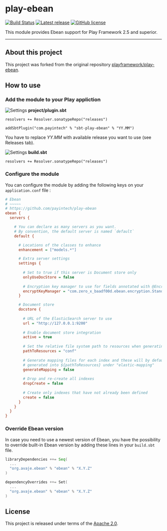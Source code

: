 # play-ebean

[![Build Status](https://travis-ci.org/payintech/play-ebean.svg?branch=master)](https://travis-ci.org/payintech/play-ebean)
[![Latest release](https://img.shields.io/badge/latest_release-16.12-orange.svg?style=flat)](https://github.com/0xbaadf00d/play-rabbitmq-module/releases)
[![GitHub license](https://img.shields.io/badge/license-Apache%202%2E0-blue.svg?style=flat)](https://opensource.org/licenses/Apache-2.0)


This module provides Ebean support for Play Framework 2.5 and superior.

*****

## About this project

This project was forked from the original repository [playframework/play-ebean](https://github.com/playframework/play-ebean).




## How to use


### Add the module to your Play appliction

![Settings](https://www.iconfinder.com/icons/465051/download/png/16) **project/plugin.sbt**
```
resolvers += Resolver.sonatypeRepo("releases")

addSbtPlugin("com.payintech" % "sbt-play-ebean" % "YY.MM")
```

You have to replace _YY.MM_ with available release you want to use (see Releases tab).


![Settings](https://www.iconfinder.com/icons/465051/download/png/16) **build.sbt**

```
resolvers += Resolver.sonatypeRepo("releases")
```


### Configure the module

You can configure the module by adding the following keys on your `application.conf` file :

```cfg
# Ebean
# ~~~~~
# https://github.com/payintech/play-ebean
ebean {
  servers {

    # You can declare as many servers as you want.
    # By convention, the default server is named `default`
    default {

      # Locations of the classes to enhance
      enhancement = ["models.*"]

      # Extra server settings
      settings {
      
        # Set to true if this server is Document store only
        onlyUseDocStore = false
      
        # Encryption key manager to use for fields annotated with @Encrypted
        encryptKeyManager = "com.zero_x_baadf00d.ebean.encryption.StandardEncryptKeyManager"
      }

      # Document store
      docstore {
      
        # URL of the ElasticSearch server to use
        url = "http://127.0.0.1:9200"
      
        # Enable document store integration
        active = true
      
        # Set the relative file system path to resources when generating mapping files
        pathToResources = "conf"
      
        # Generate mapping files for each index and these will by default be
        # generated into ${pathToResources} under "elastic-mapping"
        generateMapping = false
      
        # Drop and re-create all indexes
        dropCreate = false
      
        # Create only indexes that have not already been defined
        create = false
      }
    }
  }
}
```



### Override Ebean version

In case you need to use a newest version of Ebean, you have the possibility
to override built-in Ebean version by adding these lines in your `build.sbt`
file.

```sbt
libraryDependencies ++= Seq(
  ...
  "org.avaje.ebean" % "ebean" % "X.Y.Z"
)

dependencyOverrides ++= Set(
  ...
  "org.avaje.ebean" % "ebean" % "X.Y.Z"
)
```




## License
This project is released under terms of the [Apache 2.0](https://opensource.org/licenses/Apache-2.0).
